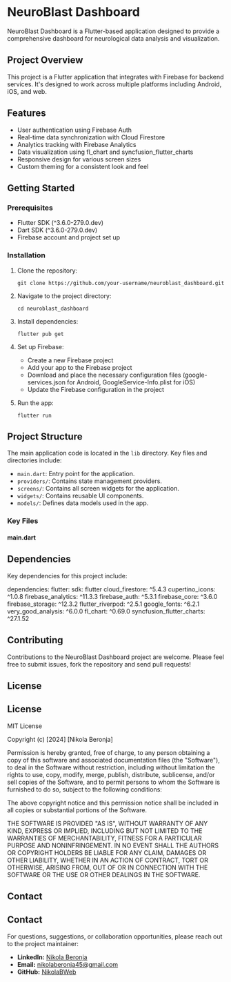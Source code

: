 # NeuroBlast Dashboard

NeuroBlast Dashboard is a Flutter-based application designed to provide a comprehensive dashboard for neurological data analysis and visualization.

## Project Overview

This project is a Flutter application that integrates with Firebase for backend services. It's designed to work across multiple platforms including Android, iOS, and web.

## Features

- User authentication using Firebase Auth
- Real-time data synchronization with Cloud Firestore
- Analytics tracking with Firebase Analytics
- Data visualization using fl_chart and syncfusion_flutter_charts
- Responsive design for various screen sizes
- Custom theming for a consistent look and feel

## Getting Started

### Prerequisites

- Flutter SDK (^3.6.0-279.0.dev)
- Dart SDK (^3.6.0-279.0.dev)
- Firebase account and project set up

### Installation

1. Clone the repository:
   ```
   git clone https://github.com/your-username/neuroblast_dashboard.git
   ```

2. Navigate to the project directory:
   ```
   cd neuroblast_dashboard
   ```

3. Install dependencies:
   ```
   flutter pub get
   ```

4. Set up Firebase:
   - Create a new Firebase project
   - Add your app to the Firebase project
   - Download and place the necessary configuration files (google-services.json for Android, GoogleService-Info.plist for iOS)
   - Update the Firebase configuration in the project

5. Run the app:
   ```
   flutter run
   ```

## Project Structure

The main application code is located in the `lib` directory. Key files and directories include:

- `main.dart`: Entry point for the application.
- `providers/`: Contains state management providers.
- `screens/`: Contains all screen widgets for the application.
- `widgets/`: Contains reusable UI components.
- `models/`: Defines data models used in the app.

### Key Files

#### main.dart


## Dependencies

Key dependencies for this project include:

dependencies:
  flutter:
    sdk: flutter
  cloud_firestore: ^5.4.3
  cupertino_icons: ^1.0.8
  firebase_analytics: ^11.3.3
  firebase_auth: ^5.3.1
  firebase_core: ^3.6.0
  firebase_storage: ^12.3.2
  flutter_riverpod: ^2.5.1
  google_fonts: ^6.2.1
  very_good_analysis: ^6.0.0
  fl_chart: ^0.69.0
  syncfusion_flutter_charts: ^27.1.52

## Contributing

Contributions to the NeuroBlast Dashboard project are welcome. Please feel free to submit issues, fork the repository and send pull requests!

## License

## License

MIT License

Copyright (c) [2024] [Nikola Beronja]

Permission is hereby granted, free of charge, to any person obtaining a copy
of this software and associated documentation files (the "Software"), to deal
in the Software without restriction, including without limitation the rights
to use, copy, modify, merge, publish, distribute, sublicense, and/or sell
copies of the Software, and to permit persons to whom the Software is
furnished to do so, subject to the following conditions:

The above copyright notice and this permission notice shall be included in all
copies or substantial portions of the Software.

THE SOFTWARE IS PROVIDED "AS IS", WITHOUT WARRANTY OF ANY KIND, EXPRESS OR
IMPLIED, INCLUDING BUT NOT LIMITED TO THE WARRANTIES OF MERCHANTABILITY,
FITNESS FOR A PARTICULAR PURPOSE AND NONINFRINGEMENT. IN NO EVENT SHALL THE
AUTHORS OR COPYRIGHT HOLDERS BE LIABLE FOR ANY CLAIM, DAMAGES OR OTHER
LIABILITY, WHETHER IN AN ACTION OF CONTRACT, TORT OR OTHERWISE, ARISING FROM,
OUT OF OR IN CONNECTION WITH THE SOFTWARE OR THE USE OR OTHER DEALINGS IN THE
SOFTWARE.

## Contact

## Contact

For questions, suggestions, or collaboration opportunities, please reach out to the project maintainer:

- **LinkedIn:** [Nikola Beronja](https://www.linkedin.com/in/nbwebdev/)
- **Email:** nikolaberonja45@gmail.com
- **GitHub:** [NikolaBWeb](https://github.com/NikolaBWeb) 


